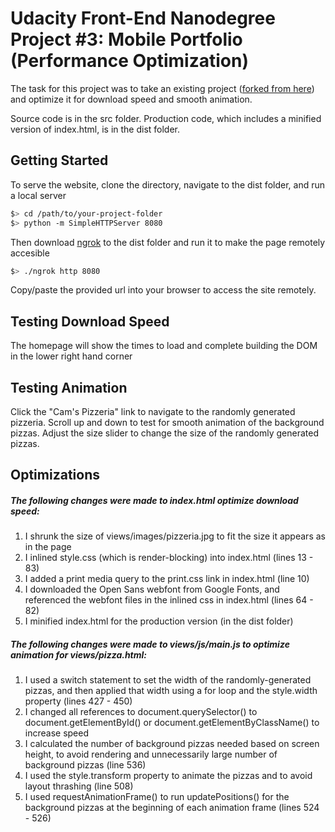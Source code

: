 # Udacity Front-End Nanodegree Project #3: Mobile Portfolio (Performance Optimization)

The task for this project was to take an existing project ([forked from here](https://github.com/udacity/frontend-nanodegree-mobile-portfolio)) and optimize it for download speed and smooth animation.

Source code is in the src folder. Production code, which includes a minified version of index.html, is in the dist folder.

## Getting Started
To serve the website, clone the directory, navigate to the dist folder, and run a local server
```sh
$> cd /path/to/your-project-folder
$> python -m SimpleHTTPServer 8080
```
Then download [ngrok](https://ngrok.com/) to the dist folder and run it to make the page remotely accesible
```sh
$> ./ngrok http 8080
```
Copy/paste the provided url into your browser to access the site remotely.
## Testing Download Speed
The homepage will show the times to load and complete building the DOM in the lower right hand corner
## Testing Animation
Click the "Cam's Pizzeria" link to navigate to the randomly generated pizzeria. Scroll up and down to test for smooth animation of the background pizzas. Adjust the size slider to change the size of the randomly generated pizzas.
## Optimizations
##### The following changes were made to index.html optimize download speed:
1. I shrunk the size of views/images/pizzeria.jpg to fit the size it appears as in the page
2. I inlined style.css (which is render-blocking) into index.html (lines 13 - 83)
3. I added a print media query to the print.css link in index.html (line 10)
4. I downloaded the Open Sans webfont from Google Fonts, and referenced the webfont files in the inlined css in index.html (lines 64 - 82)
5. I minified index.html for the production version (in the dist folder)

##### The following changes were made to views/js/main.js to optimize animation for views/pizza.html:
1. I used a switch statement to set the width of the randomly-generated pizzas, and then applied that width using a for loop and the style.width property (lines 427 - 450)
2. I changed all references to document.querySelector() to document.getElementById() or document.getElementByClassName() to increase speed
3. I calculated the number of background pizzas needed based on screen height, to avoid rendering and unnecessarily large number of background pizzas (line 536)
4. I used the style.transform property to animate the pizzas and to avoid layout thrashing (line 508)
5. I used requestAnimationFrame() to run updatePositions() for the background pizzas at the beginning of each animation frame (lines 524 - 526)
